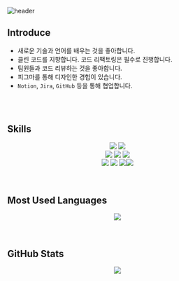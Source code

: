 ![header](https://capsule-render.vercel.app/api?type=waving&color=FAB0B2&height=250&section=header&text=Frontend%20Developer&fontSize=60&fontColor=ffffff)

## Introduce

- 새로운 기술과 언어를 배우는 것을 좋아합니다.
- 클린 코드를 지향합니다. 코드 리팩토링은 필수로 진행합니다.
- 팀원들과 코드 리뷰하는 것을 좋아합니다.
- 피그마를 통해 디자인한 경험이 있습니다.
- `Notion`, `Jira`, `GitHub` 등을 통해 협업합니다.

</br>

</br>

## Skills 

<div align="center">
    <img src="https://img.shields.io/badge/javascript-F7DF1E?style=for-the-badge&logo=javascript&logoColor=black"> 
    <img src="https://img.shields.io/badge/typescript-3178C6?style=for-the-badge&logo=typescript&logoColor=white"> 
    <br>
    <img src="https://img.shields.io/badge/react-61DAFB?style=for-the-badge&logo=react&logoColor=black">
     <img src="https://img.shields.io/badge/react native-61DAFB?style=for-the-badge&logo=react&logoColor=black">  <img src="https://img.shields.io/badge/vue.js-4FC08D?style=for-the-badge&logo=vue.js&logoColor=white"> 
<br>
    <img src="https://img.shields.io/badge/html5-E34F26?style=for-the-badge&logo=html5&logoColor=white"> <img src="https://img.shields.io/badge/css-1572B6?style=for-the-badge&logo=css3&logoColor=white">   <img src="https://img.shields.io/badge/django-092E20?style=for-the-badge&logo=django&logoColor=white"><img src="https://img.shields.io/badge/python-3776AB?style=for-the-badge&logo=python&logoColor=white">
</div>

</br>

</br>

## Most Used Languages

<div align="center">
   <img src="https://github-readme-stats.vercel.app/api/top-langs/?username=1seul357&layout=compact&hide=Java)](https://github.com/1seul357/github-readme-stats)">
</div>

</br>

</br>

## GitHub Stats

<div align="center">
    <img src="https://github-readme-stats.vercel.app/api?username=1seul357&show_icons=true&theme=radical">
</div>
